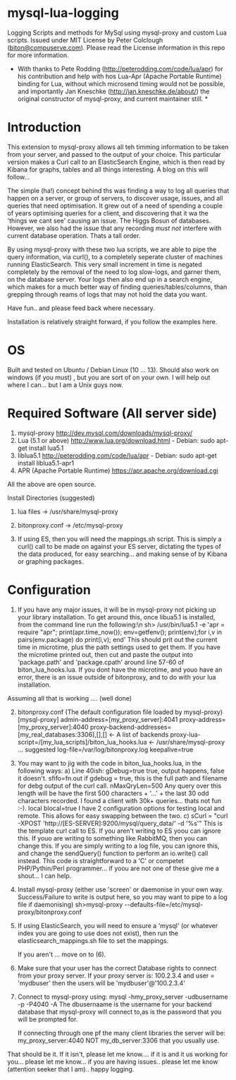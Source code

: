 mysql-lua-logging
=================

Logging Scripts and methods for MySql using mysql-proxy and custom Lua scripts. Issued under MIT License by
Peter Colclough (biton@compuserve.com). Please read the License information in this repo for more information.

* With thanks to Pete Rodding (http://peterodding.com/code/lua/apr) for his contribution and help with hos Lua-Apr 
(Apache Portable Runtime) binding for Lua, without which microsend timing would not be possible, and importantly
Jan Kneschke (http://jan.kneschke.de/about/) the original constructor of mysql-proxy, and current maintainer still. *

Introduction
============
This extension to mysql-proxy allows all teh timming information to be taken from your server, and passed to the 
output of your choice. This particular version makes a Curl call to an ElasticSearch Engine, which is then read
by Kibana for graphs, tables and all things interesting. A blog on this will follow...

The simple (ha!) concept behind ths was finding a way to log all queries that happen on a server, or group of servers, 
to discover usage, issues, and all queries that need optimisation. It grew out of a need of spending a couple of years
optimising queries for a client, and discovering that it wa the 'things we cant see' causing an issue. The Higgs Bosun
of databases.
However, we also had the issue that any recording _must not_ interfere with current database operation. Thats a tall order.

By using mysql-proxy with these two lua scripts, we are able to pipe the query information, via curl(), to a completely
seperate cluster of machines running ElasticSearch. This very small increment in time is negated completely by the removal 
of the need to log slow-logs, and garner them, on the database server. Your logs then also end up in a search engine,
which makes for a much better way of finding queries/tables/columns, than grepping through reams of logs that may not 
hold the data you want.

Have fun.. and please feed back where necessary.


Installation is relatively straight forward, if you follow the examples here.  

OS
==
Built and tested on Ubuntu / Debian Linux (10 ... 13). Should also work on windows (if you must) , but you are sort of
on your own. I will help out where I can... but I am a Unix guys now. 

Required Software (All server side)
=================
1. mysql-proxy           http://dev.mysql.com/downloads/mysql-proxy/
2. Lua (5.1 or above)    http://www.lua.org/download.html
                         - Debian: sudo apt-get install lua5.1
3. liblua5.1             http://peterodding.com/code/lua/apr
                         - Debian: sudo apt-get install liblua5.1-apr1
4. APR (Apache Portable Runtime) https://apr.apache.org/download.cgi

All the above are open source.

Install Directories (suggested)
1. lua files -> /usr/share/mysql-proxy

2. bitonproxy.conf -> /etc/mysql-proxy

3. If using ES, then you will need the mappings.sh script. This is simply a curl() call to be made on against your
   ES server, dictating the types of the data produced, for easy searching... and making sense of by Kibana or 
   graphing packages.
   
Configuration
=============
1. If you have any major issues, it will be in mysql-proxy not picking up your library installation. To get around this,
   once libua5.1 is installed, from the command line run the following:\n
      sh> /usr/bin/lua5.1 -e 'apr = require "apr"; print(apr.time_now()); env=getfenv(); print(env);for i,v in pairs(env.package) do print(i,v); end'
   This should prit out the current time in microtime, plus the path settings used to get them. If you have the microtime printed out, 
   then cut and paste the output into 'package.path' and 'package.cpath' around line 57-60 of biton_lua_hooks.lua.
   If you dont have the microtime, and youo have an error, there is an issue outside of bitonproxy, and to do with 
   your lua installation.
   
 Assuming all that is working ....  (well done)
 
 2. bitonproxy.conf (The default configuration file loaded by mysql-proxy)
    [mysql-proxy]
    admin-address=[my_proxy_server]:4041
    proxy-address=[my_proxy_server]:4040
    proxy-backend-addresses=[my_real_databases:3306],[],[]    <- A list of backends
    proxy-lua-script=/[my_lua_scripts]/biton_lua_hooks.lua    <- /usr/share/mysql-proxy ... suggested
    log-file=/var/log/bitonproxy.log
    keepalive=true
       
 3. You may want to jig with the code in biton_lua_hooks.lua, in the following ways:
    a)  Line 40ish:
        gDebug=true        true, output happens, false it doesn't.
        sfifo=fn.out       if gdebug = true, this is the full path and filename for debg output of the curl call.
        nMaxQryLen=500     Any query over this length will be have the first 500 characters + '...' + the last 30 odd characters
                           recorded. I found a client with 30k+ queries... thats not fun :-).
        local blocal=true  I have 2 configuration options for testing local and remote. This allows for easy swapping 
                           between the two.
    c) sCurl      = "curl -XPOST 'http://[ES-SERVER]:9200/mysql/query_data/' -d '%s'"
                           This is the template curl call to ES. If you aren't writing to ES yoou can ignore this. If youo are 
                           writing to something like RabbitMQ, then you can change this. If you are simply writing to 
                           a log file, you can ignore this, and change the sendQuery() function to perform an io.write() 
                           call instead. 
                           This code is straightforward to a 'C' or competet PHP/Pythin/Perl programmer... if yoou are 
                           not one of these give me a shout... I can help.
   
 4. Install mysql-proxy (either use 'screen' or daemonise in your own way. Success/Failure to write is output here, so you may want to
                         pipe to a log file if daemonising)
      sh>mysql-proxy --defaults-file=/etc/mysql-proxy/bitonproxy.conf
      
 5. If using ElasticSearch, you will need to ensure a 'mysql' (or whatever index you are going to use does not exist), then
    run the elasticsearch_mappings.sh file to set the mappings.
    
    If you aren't ... move on to (6).
  
 6. Make sure that your user has the correct Database rights to connect from your proxy server. If your proxy server is:
            100.2.3.4 and user = 'mydbuser'
    then the users will be 'mydbuser'@'100.2.3.4' 
               
 7. Connect to mysql-proxy using:
         mysql -hmy_proxy_server -udbusername -p -P4040 -A
     The dbusernaame is the username for your backend database that mysql-proxy will connect to,as is the password that you will
     be prompted for.
     
     If connecting through one pf the many client libraries the server will be:
            my_proxy_server:4040         NOT
            my_db_server:3306            that you usually use.
            
  That should be it. If it isn't, please let me know.... if it is and it us working for you... please let me know... 
  if you are having issues.. please let me know (attention seeker that I am).. happy logging.
                     
  
                                                    

         
